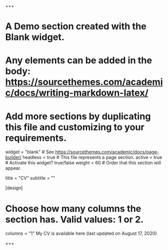 +++
# A Demo section created with the Blank widget.
# Any elements can be added in the body: https://sourcethemes.com/academic/docs/writing-markdown-latex/
# Add more sections by duplicating this file and customizing to your requirements.

widget = "blank"  # See https://sourcethemes.com/academic/docs/page-builder/
headless = true  # This file represents a page section.
active = true  # Activate this widget? true/false
weight = 60  # Order that this section will appear.

title = "CV"
subtitle = ""

[design]
  # Choose how many columns the section has. Valid values: 1 or 2.
  columns = "1"
My CV is available here (last updated on August 17, 2020)

+++
